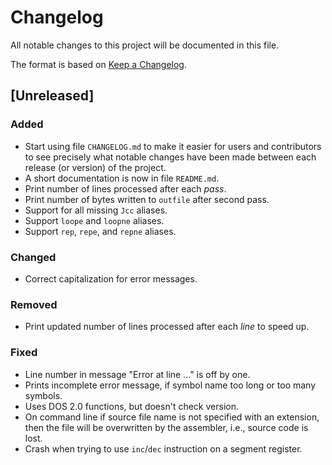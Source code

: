 # Changelog
All notable changes to this project will be documented in this file.

The format is based on [Keep a Changelog](https://keepachangelog.com/en/1.0.0/).

## [Unreleased]
### Added
- Start using file `CHANGELOG.md` to make it easier for users and contributors
  to see precisely what notable changes have been made between each release (or
  version) of the project.
- A short documentation is now in file `README.md`.
- Print number of lines processed after each *pass*.
- Print number of bytes written to `outfile` after second pass.
- Support for all missing `Jcc` aliases.
- Support `loope` and `loopne` aliases.
- Support `rep`, `repe`, and `repne` aliases.

### Changed
- Correct capitalization for error messages.

### Removed
- Print updated number of lines processed after each *line* to speed up.

### Fixed
- Line number in message "Error at line ..." is off by one.
- Prints incomplete error message, if symbol name too long or too many symbols.
- Uses DOS 2.0 functions, but doesn't check version.
- On command line if source file name is not specified with an extension, then
  the file will be overwritten by the assembler, i.e., source code is lost.
- Crash when trying to use `inc`/`dec` instruction on a segment register.
